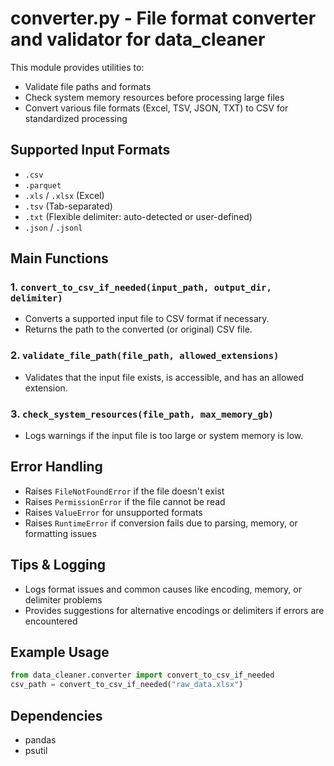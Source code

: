 # converter.py - File format converter and validator for data_cleaner

This module provides utilities to:
- Validate file paths and formats
- Check system memory resources before processing large files
- Convert various file formats (Excel, TSV, JSON, TXT) to CSV for standardized processing

## Supported Input Formats

- `.csv`
- `.parquet`
- `.xls` / `.xlsx` (Excel)
- `.tsv` (Tab-separated)
- `.txt` (Flexible delimiter: auto-detected or user-defined)
- `.json` / `.jsonl`

## Main Functions

### 1. `convert_to_csv_if_needed(input_path, output_dir, delimiter)`
- Converts a supported input file to CSV format if necessary.
- Returns the path to the converted (or original) CSV file.

### 2. `validate_file_path(file_path, allowed_extensions)`
- Validates that the input file exists, is accessible, and has an allowed extension.

### 3. `check_system_resources(file_path, max_memory_gb)`
- Logs warnings if the input file is too large or system memory is low.

## Error Handling

- Raises `FileNotFoundError` if the file doesn't exist
- Raises `PermissionError` if the file cannot be read
- Raises `ValueError` for unsupported formats
- Raises `RuntimeError` if conversion fails due to parsing, memory, or formatting issues

## Tips & Logging

- Logs format issues and common causes like encoding, memory, or delimiter problems
- Provides suggestions for alternative encodings or delimiters if errors are encountered

## Example Usage

```python
from data_cleaner.converter import convert_to_csv_if_needed
csv_path = convert_to_csv_if_needed("raw_data.xlsx")
```

## Dependencies

- pandas
- psutil